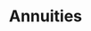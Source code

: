---
title: Annuities
longTitle: 'Annuities'
tags:
- gccommon
usedFor:
- "[[Allowances Pensions]]"
---